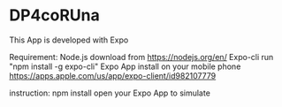 # DP4coRUna

This App is developed with Expo

Requirement:
  Node.js    download from https://nodejs.org/en/
  Expo-cli   run "npm install -g expo-cli"
  Expo App   install on your mobile phone https://apps.apple.com/us/app/expo-client/id982107779
  
instruction:
  npm install 
  open your Expo App to simulate 


  
